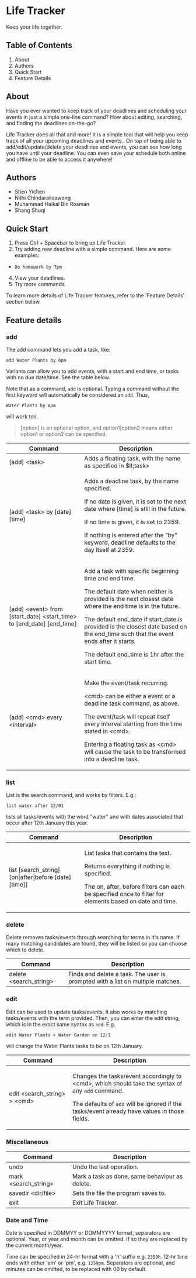 # Life Tracker

Keep your life together.

## Table of Contents

 1. About
 2. Authors
 3. Quick Start
 4. Feature Details

## About

Have you ever wanted to keep track of your deadlines and scheduling your events in just a simple one-line command? How about editing, searching, and finding the deadlines on-the-go?

Life Tracker does all that and more! It is a simple tool that will help you keep track of all your upcoming deadlines and events.. On top of being able to add/edit/update/delete your deadlines and events,  you can see how long you have until your deadline. You can even save your schedule both online and  offline to be able to access it anywhere!

## Authors

 - Shen Yichen
 - Nithi Chindaraksawong
 - Muhammad Haikal Bin Rosman
 - Shang Shuqi


## Quick Start

 1. Press Ctrl + Spacebar to bring up Life Tracker.
 2. Try adding new deadline with a simple command. Here are some examples:
  - `Do homework by 7pm`
 4. View your deadlines.
 5. Try more commands.

To learn more details of Life Tracker features, refer to the 'Feature Details' section below.

## Feature details

### add

The add command lets you add a task, like:

```
add Water Plants by 6pm
```

Variants can allow you to add events, with a start and end time, or tasks with no due date/time. See the table below.

Note that as a command, `add` is optional. Typing a command without the first keyword will automatically be considered an `add`.
Thus,
```
Water Plants by 6pm
```
will work too.

> [option] is an optional option, and option1&#124;option2 means either option1 or option2 can be specified.

| Command | Description |
| ------- | ----------- |
|[add] &lt;task&gt; | Adds a floating task, with the name as specified in $lt;task&gt;|
| [add] &lt;task&gt; by [date] [time] | <p>Adds a deadline task, by the name specified.</p><p>If no date is given, it is set to the next date where [time] is still in the future.</p><p>If no time is given, it is set to 2359.</p><p>If nothing is entered after the “by” keyword, deadline defaults to the day itself at 2359.</p> |
| [add] &lt;event&gt; from [start_date] &lt;start_time&gt; to [end_date] [end_time] | <p>Add a task with specific beginning time and end time.</p><p>The default date when neither is provided is the next closest date where the end time is in the future.</p><p>The default end_date if start_date is provided is the closest date based on the end_time such that the event ends after it starts.</p><p>The default end_time is 1hr after the start time.</p> |
| [add] &lt;cmd&gt; every &lt;interval&gt; | <p>Make the event/task recurring.</p><p>&lt;cmd&gt; can be either a event or a deadline task command, as above.</p><p>The event/task will repeat itself every interval starting from the time stated in &lt;cmd&gt;.</p><p>Entering a floating task as &lt;cmd&gt; will cause the task to be transformed into a deadline task.</p> |

### list

List is the search command, and works by filters. E.g.:

```
list water after 12/01
```

lists all tasks/events with the word "water" and with dates associated that occur after 12th January this year.

| Command | Description |
| ------- | ----------- |
| list [search_string] [on&#124;after&#124;before [date][time]] | <p> List tasks that contains the text.</p><p>Returns everything if nothing is specified.</p><p>The on, after, before filters can each be specified once to filter for elements based on date and time.</p> |

### delete

Delete removes tasks/events through searching for terms in it's name. If many matching candidates are found, they will be listed so you can choose which to delete.

| Command | Description |
| ------- | ----------- |
| delete &lt;search_string&gt; | Finds and delete a task. The user is prompted with a list on multiple matches. |

### edit

Edit can be used to update tasks/events. It also works by matching tasks/events with the term provided. Then, you can enter the edit string, which is in the exact same syntax as `add`. E.g.
```
edit Water Plants > Water Garden on 12/1
```
will change the Water Plants tasks to be on 12th January.

| Command | Description |
| ------- | ----------- |
| edit &lt;search_string&gt; &gt; &lt;cmd&gt; | <p>Changes the tasks/event accordingly to &lt;cmd&gt;, which should take the syntax of any `add` command.</p><p>The defaults of `add` will be ignored if the tasks/event already have values in those fields. |

### Miscellaneous

| Command | Description |
| ------- | ----------- |
| undo | Undo the last operation. |
| mark &lt;search_string&gt; | Mark a task as done, same behaviour as delete. |
| savedir &lt;dir/file&gt; | Sets the file the program saves to. |
| exit | Exit Life Tracker. |

### Date and Time

Date is specified in DDMMYY or DDMMYYYY format, separators are optional. Year, or year and month can be omitted. If so they are replaced by the current month/year.

Time can be specified in 24-hr format with a 'h' suffix e.g. `2359h`. 12-hr time ends with either 'am' or 'pm', e.g. `1259pm`. Separators are optional, and minutes can be omitted, to be replaced with 00 by default.
